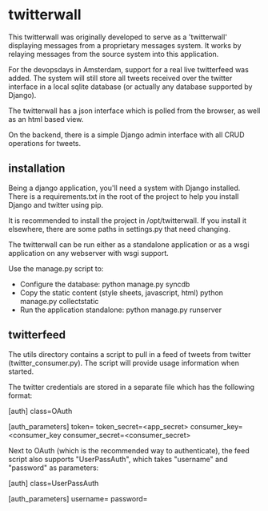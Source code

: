 twitterwall
===========

This twitterwall was originally developed to serve as a
'twitterwall' displaying messages from a proprietary 
messages system. It works by relaying messages from the
source system into this application.

For the devopsdays in Amsterdam, support for a real live 
twitterfeed was added. The system will still store all
tweets received over the twitter interface in a local
sqlite database (or actually any database supported
by Django).

The twitterwall has a json interface which is polled
from the browser, as well as an html based view.

On the backend, there is a simple Django admin interface
with all CRUD operations for tweets.

installation
------------
Being a django application, you'll need a system with
Django installed. There is a requirements.txt in the
root of the project to help you install Django and twitter
using pip.

It is recommended to install the project in /opt/twitterwall. If you
install it elsewhere, there are some paths in settings.py that need 
changing.

The twitterwall can be run either as a standalone application or as a wsgi
application on any webserver with wsgi support.

Use the manage.py script to:
- Configure the database: python manage.py syncdb
- Copy the static content (style sheets, javascript, html)
    python manage.py collectstatic
- Run the application standalone:
    python manage.py runserver

twitterfeed
-----------
The utils directory contains a script to pull in a feed 
of tweets from twitter (twitter_consumer.py). The script
will provide usage information when started.

The twitter credentials are stored in a separate file which
has the following format:

[auth]
class=OAuth

[auth_parameters]
token=<app token>
token_secret=<app_secret>
consumer_key=<consumer_key
consumer_secret=<consumer_secret>


Next to OAuth (which is the recommended way to authenticate), the feed
script also supports "UserPassAuth", which takes "username" and "password"
as parameters:

[auth]
class=UserPassAuth

[auth_parameters]
username=<user>
password=<pass>




